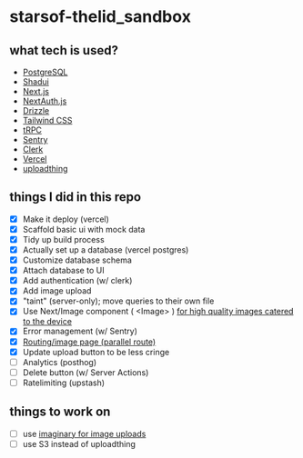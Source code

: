# starsof-thelid_sandbox


## what tech is used?
- [PostgreSQL](https://www.postgresql.org/)
- [Shadui](https://ui.shadcn.com/)
- [Next.js](https://nextjs.org)
- [NextAuth.js](https://next-auth.js.org)
- [Drizzle](https://orm.drizzle.team)
- [Tailwind CSS](https://tailwindcss.com)
- [tRPC](https://trpc.io)
- [Sentry](https://sentry.io)
- [Clerk](https://clerk.com)
- [Vercel](https://vercel.com)
- [uploadthing](https://uploadthing.com)


## things I did in this repo


- [x]   Make it deploy (vercel)
- [x]	Scaffold basic ui with mock data
- [x]	Tidy up build process
- [x]   Actually set up a database (vercel postgres)
- [x]   Customize database schema
- [x]	Attach database to UI
- [x]	Add authentication (w/ clerk)
- [x]	Add image upload
- [x]	"taint" (server-only); move queries to their own file
- [x]	Use Next/Image component ( <Image\> ) [for high quality images catered to the device](https://vercel.com/docs/image-optimization/limits-and-pricing)
- [x]	Error management (w/ Sentry)
- [x]	[Routing/image page (parallel route)](https://github.com/vercel/nextgram/)
- [x]	Update upload button to be less cringe
- [ ]	Analytics (posthog)
- [ ]	Delete button (w/ Server Actions)
- [ ]	Ratelimiting (upstash)

## things to work on

- [ ] use [imaginary for image uploads](https://github.com/h2non/imaginary)
- [ ] use S3 instead of uploadthing
<!-- 

01) create scaffold

pnpm create t3-app@latest

02) commands

# run in development mode
pnpm dev 
# get database to match current schema
pnpm run db:push
# run drizzle studio to explore data (local.drizzle.studio)
pnpm run db:push

03) to use sentry:
http://localhost:3000/sentry-example-page


04) to install shadui:
pnpm dlx shadcn-ui@latest init
npx shadcn-ui@latest add toast
